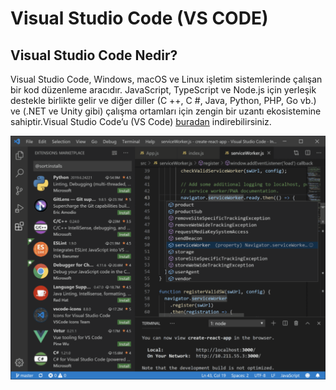 # Visual Studio Code (VS CODE)

## Visual Studio Code Nedir?

Visual Studio Code, Windows, macOS ve Linux işletim sistemlerinde çalışan bir kod düzenleme aracıdır. JavaScript, TypeScript ve Node.js için yerleşik destekle birlikte gelir ve diğer diller (C ++, C #, Java, Python, PHP, Go vb.) ve (.NET ve Unity gibi) çalışma ortamları için zengin bir uzantı ekosistemine sahiptir.Visual Studio Code’u (VS Code) [buradan](https://code.visualstudio.com/) indirebilirsiniz. 

![vs-code-nedir](https://raw.githubusercontent.com/Kodluyoruz/taskforce/main/editor-kullanimi/visual-studio-code/visual-studio-code-nedir/figures/vs-code-nedir.png)

